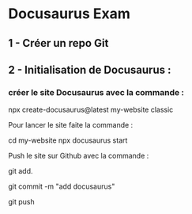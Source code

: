 # Docusaurus Exam 

## 1 - Créer un repo Git 

## 2 - Initialisation de Docusaurus :

### créer le site Docusaurus avec la commande : 

npx create-docusaurus@latest my-website classic

Pour lancer le site faite la commande : 

cd my-website
npx docusaurus start

Push le site sur Github avec la commande : 

git add. 

git commit -m "add docusaurus"

git push

